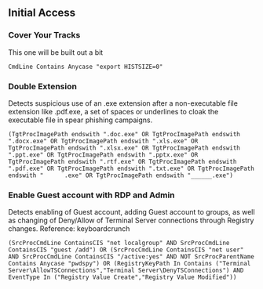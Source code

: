 ## Initial Access

### Cover Your Tracks

This one will be built out a bit

```
CmdLine Contains Anycase "export HISTSIZE=0"
```

### Double Extension

Detects suspicious use of an .exe extension after a non-executable file extension like .pdf.exe, a set of spaces or underlines to cloak the executable file in spear phishing campaigns.

```
(TgtProcImagePath endswith ".doc.exe" OR TgtProcImagePath endswith ".docx.exe" OR TgtProcImagePath endswith ".xls.exe" OR TgtProcImagePath endswith ".xlsx.exe" OR TgtProcImagePath endswith ".ppt.exe" OR TgtProcImagePath endswith ".pptx.exe" OR TgtProcImagePath endswith ".rtf.exe" OR TgtProcImagePath endswith ".pdf.exe" OR TgtProcImagePath endswith ".txt.exe" OR TgtProcImagePath endswith "      .exe" OR TgtProcImagePath endswith "______.exe")
```

### Enable Guest account with RDP and Admin

Detects enabling of Guest account, adding Guest account to groups, as well as changing of Deny/Allow of Terminal Server connections through Registry changes.
Reference: keyboardcrunch

```
(SrcProcCmdLine ContainsCIS "net localgroup" AND SrcProcCmdLine ContainsCIS "guest /add") OR (SrcProcCmdLine ContainsCIS "net user" AND SrcProcCmdLine ContainsCIS "/active:yes" AND NOT SrcProcParentName Contains Anycase "pwdspy") OR (RegistryKeyPath In Contains ("Terminal Server\AllowTSConnections","Terminal Server\DenyTSConnections") AND EventType In ("Registry Value Create","Registry Value Modified"))
```
